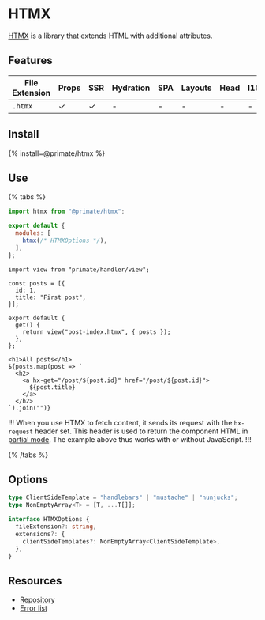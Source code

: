 # HTMX

[HTMX] is a library that extends HTML with additional attributes.

## Features

|File Extension|Props|SSR|Hydration|SPA|Layouts|Head|I18N|
|-|-|-|-|-|-|-|-|
|`.htmx`|✓|✓|-|-|-|-|-|

## Install

{% install=@primate/htmx %}

## Use

{% tabs %}

```js#primate.config.js
import htmx from "@primate/htmx";

export default {
  modules: [
    htmx(/* HTMXOptions */),
  ],
};
```

```js#Route
import view from "primate/handler/view";

const posts = [{
  id: 1,
  title: "First post",
}];

export default {
  get() {
    return view("post-index.htmx", { posts });
  },
};
```

```html#Component
<h1>All posts</h1>
${posts.map(post => `
  <h2>
    <a hx-get="/post/${post.id}" href="/post/${post.id}">
      ${post.title}
    </a>
  </h2>
`).join("")}
```

!!!
When you use HTMX to fetch content, it sends its request with the `hx-request`
header set. This header is used to return the component HTML in
[partial mode][partial]. The example above thus works with or without
JavaScript.
!!!

{% /tabs %}

## Options

```ts
type ClientSideTemplate = "handlebars" | "mustache" | "nunjucks";
type NonEmptyArray<T> = [T, ...T[]];

interface HTMXOptions {
  fileExtension?: string,
  extensions?: {
    clientSideTemplates?: NonEmptyArray<ClientSideTemplate>,
  },
}
```

## Resources

* [Repository][repo]
* [Error list](/errors/htmx)

[repo]: https://github.com/primatejs/primate/tree/master/packages/htmx
[extensions]: https://htmx.org/extensions
[client-side-templates]: https://htmx.org/extensions/client-side-templates
[partial]: /guide/responses#partial
[HTMX]: https://htmx.org
